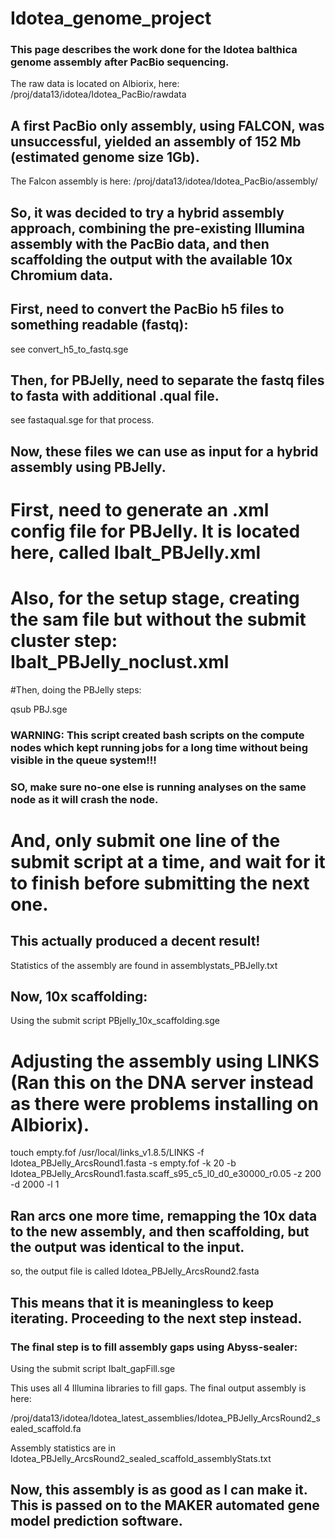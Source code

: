 # Idotea_genome_project
### This page describes the work done for the Idotea balthica genome assembly after PacBio sequencing.

The raw data is located on Albiorix, here:
/proj/data13/idotea/Idotea_PacBio/rawdata

## A first PacBio only assembly, using FALCON, was unsuccessful, yielded an assembly of 152 Mb (estimated genome size 1Gb).
The Falcon assembly is here: /proj/data13/idotea/Idotea_PacBio/assembly/

## So, it was decided to try a hybrid assembly approach, combining the pre-existing Illumina assembly with the PacBio data, and then scaffolding the output with the available 10x Chromium data.

## First, need to convert the PacBio h5 files to something readable (fastq):

see convert_h5_to_fastq.sge

## Then, for PBJelly, need to separate the fastq files to fasta with additional .qual file.

see fastaqual.sge for that process.

## Now, these files we can use as input for a hybrid assembly using PBJelly. 

# First, need to generate an .xml config file for PBJelly. It is located here, called Ibalt_PBJelly.xml
# Also, for the setup stage, creating the sam file but without the submit cluster step: Ibalt_PBJelly_noclust.xml

#Then, doing the PBJelly steps:

qsub PBJ.sge

### WARNING: This script created bash scripts on the compute nodes which kept running jobs for a long time without being visible in the queue system!!!
### SO, make sure no-one else is running analyses on the same node as it will crash the node.

# And, only submit one line of the submit script at a time, and wait for it to finish before submitting the next one.

## This actually produced a decent result!

Statistics of the assembly are found in assemblystats_PBJelly.txt

## Now, 10x scaffolding:

Using the submit script PBjelly_10x_scaffolding.sge

# Adjusting the assembly using LINKS (Ran this on the DNA server instead as there were problems installing on Albiorix).

touch empty.fof
/usr/local/links_v1.8.5/LINKS -f Idotea_PBJelly_ArcsRound1.fasta -s empty.fof -k 20 -b Idotea_PBJelly_ArcsRound1.fasta.scaff_s95_c5_l0_d0_e30000_r0.05 -z 200 -d 2000 -l 1

## Ran arcs one more time, remapping the 10x data to the new assembly, and then scaffolding, but the output was identical to the input.
so, the output file is called Idotea_PBJelly_ArcsRound2.fasta

## This means that it is meaningless to keep iterating. Proceeding to the next step instead.

### The final step is to fill assembly gaps using Abyss-sealer:

Using the submit script Ibalt_gapFill.sge

This uses all 4 Illumina libraries to fill gaps.
The final output assembly is here:

/proj/data13/idotea/Idotea_latest_assemblies/Idotea_PBJelly_ArcsRound2_sealed_scaffold.fa

Assembly statistics are in Idotea_PBJelly_ArcsRound2_sealed_scaffold_assemblyStats.txt

## Now, this assembly is as good as I can make it. This is passed on to the MAKER automated gene model prediction software.